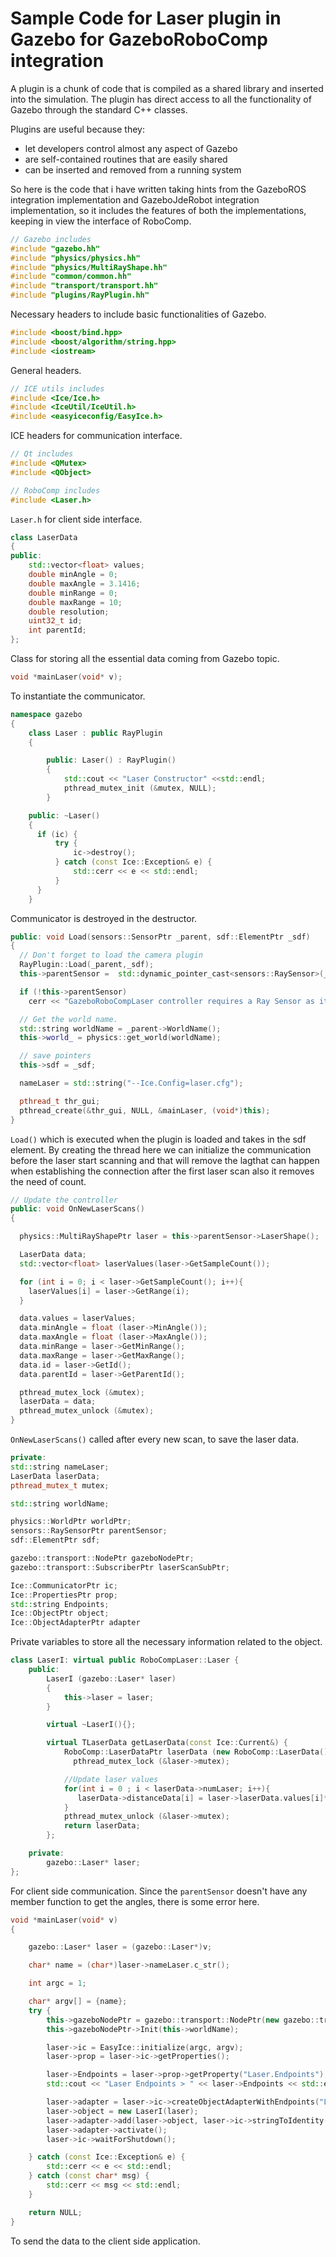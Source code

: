# Sample Code for Laser plugin in Gazebo for GazeboRoboComp integration

A plugin is a chunk of code that is compiled as a shared library and inserted into the simulation.
The plugin has direct access to all the functionality of Gazebo through the standard C++ classes.

Plugins are useful because they:

* let developers control almost any aspect of Gazebo
* are self-contained routines that are easily shared
* can be inserted and removed from a running system

So here is the code that i have written taking hints from the GazeboROS integration implementation and GazeboJdeRobot 
integration implementation, so it includes the features of both the implementations, keeping in view the interface of 
RoboComp.

```cpp
// Gazebo includes
#include "gazebo.hh"
#include "physics/physics.hh"
#include "physics/MultiRayShape.hh"
#include "common/common.hh"
#include "transport/transport.hh"
#include "plugins/RayPlugin.hh"
```
Necessary headers to include basic functionalities of Gazebo.
```cpp
#include <boost/bind.hpp>
#include <boost/algorithm/string.hpp>
#include <iostream>
```
General headers.
```cpp
// ICE utils includes
#include <Ice/Ice.h>
#include <IceUtil/IceUtil.h>
#include <easyiceconfig/EasyIce.h>
```
ICE headers for communication interface.
```cpp
// Qt includes
#include <QMutex>
#include <QObject>

// RoboComp includes
#include <Laser.h>

```
`Laser.h` for client side interface.

```cpp
class LaserData
{
public:
    std::vector<float> values;
    double minAngle = 0;
    double maxAngle = 3.1416;
    double minRange = 0;
    double maxRange = 10;
    double resolution;
    uint32_t id;
    int parentId;
};
```
Class for storing all the essential data coming from Gazebo topic.
```cpp
void *mainLaser(void* v);
```
To  instantiate the communicator.
```cpp
namespace gazebo
{
    class Laser : public RayPlugin
  	{

		public: Laser() : RayPlugin()
		{
			std::cout << "Laser Constructor" <<std::endl;
			pthread_mutex_init (&mutex, NULL);
		}

    public: ~Laser()
    {
      if (ic) {
          try {
              ic->destroy();
          } catch (const Ice::Exception& e) {
              std::cerr << e << std::endl;
          }
      }
    }

```
Communicator is destroyed in the destructor.
```cpp
public: void Load(sensors::SensorPtr _parent, sdf::ElementPtr _sdf)
{
  // Don't forget to load the camera plugin
  RayPlugin::Load(_parent,_sdf);
  this->parentSensor =  std::dynamic_pointer_cast<sensors::RaySensor>(_parent);

  if (!this->parentSensor)
    cerr << "GazeboRoboCompLaser controller requires a Ray Sensor as its parent" << endl;

  // Get the world name.
  std::string worldName = _parent->WorldName();
  this->world_ = physics::get_world(worldName);

  // save pointers
  this->sdf = _sdf;

  nameLaser = std::string("--Ice.Config=laser.cfg");

  pthread_t thr_gui;
  pthread_create(&thr_gui, NULL, &mainLaser, (void*)this);
}
```
`Load()` which is executed when the plugin is loaded and takes in the sdf element. By creating the thread here we can 
initialize the communication before the laser start scanning and that will remove the lagthat can happen when establishing 
the connection after the first laser scan also it removes the need of count.
```cpp
// Update the controller
public: void OnNewLaserScans()
{

  physics::MultiRayShapePtr laser = this->parentSensor->LaserShape();

  LaserData data;
  std::vector<float> laserValues(laser->GetSampleCount());

  for (int i = 0; i < laser->GetSampleCount(); i++){
    laserValues[i] = laser->GetRange(i);
  }

  data.values = laserValues;
  data.minAngle = float (laser->MinAngle());
  data.maxAngle = float (laser->MaxAngle());
  data.minRange = laser->GetMinRange();
  data.maxRange = laser->GetMaxRange();
  data.id = laser->GetId();
  data.parentId = laser->GetParentId();

  pthread_mutex_lock (&mutex);
  laserData = data;
  pthread_mutex_unlock (&mutex);
}
```
`OnNewLaserScans()` called after every new scan, to save the laser data.

```cpp
private:
std::string nameLaser;
LaserData laserData;
pthread_mutex_t mutex;

std::string worldName;

physics::WorldPtr worldPtr;
sensors::RaySensorPtr parentSensor;
sdf::ElementPtr sdf;

gazebo::transport::NodePtr gazeboNodePtr;
gazebo::transport::SubscriberPtr laserScanSubPtr;

Ice::CommunicatorPtr ic;
Ice::PropertiesPtr prop;
std::string Endpoints;
Ice::ObjectPtr object;
Ice::ObjectAdapterPtr adapter
```

Private variables to store all the necessary information related to the object.

```cpp
class LaserI: virtual public RoboCompLaser::Laser {
	public:
		LaserI (gazebo::Laser* laser)
		{
			this->laser = laser;
		}

		virtual ~LaserI(){};

		virtual TLaserData getLaserData(const Ice::Current&) {
		    RoboComp::LaserDataPtr laserData (new RoboComp::LaserData());
			  pthread_mutex_lock (&laser->mutex);

  			//Update laser values
  			for(int i = 0 ; i < laserData->numLaser; i++){
  			   laserData->distanceData[i] = laser->laserData.values[i]*1000;
  			}
  			pthread_mutex_unlock (&laser->mutex);
  			return laserData;
		};

	private:
		gazebo::Laser* laser;
};

```
For client side communication. Since the `parentSensor` doesn't have any member function to get the angles, there is some
error here.
```cpp
void *mainLaser(void* v)
{

  	gazebo::Laser* laser = (gazebo::Laser*)v;

  	char* name = (char*)laser->nameLaser.c_str();

    int argc = 1;

    char* argv[] = {name};
    try {
        this->gazeboNodePtr = gazebo::transport::NodePtr(new gazebo::transport::Node());
        this->gazeboNodePtr->Init(this->worldName);

        laser->ic = EasyIce::initialize(argc, argv);
        laser->prop = laser->ic->getProperties();

        laser->Endpoints = laser->prop->getProperty("Laser.Endpoints");
        std::cout << "Laser Endpoints > " << laser->Endpoints << std::endl;

        laser->adapter = laser->ic->createObjectAdapterWithEndpoints("Laser", Endpoints);
        laser->object = new LaserI(laser);
        laser->adapter->add(laser->object, laser->ic->stringToIdentity("Laser"));
        laser->adapter->activate();
        laser->ic->waitForShutdown();

    } catch (const Ice::Exception& e) {
        std::cerr << e << std::endl;
    } catch (const char* msg) {
        std::cerr << msg << std::endl;
    }

    return NULL;
}
```
To send the data to the client side application.
